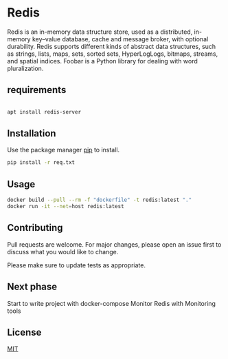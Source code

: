 # Redis

Redis is an in-memory data structure store, used as a distributed, in-memory key–value database, cache and message broker, with optional durability. Redis supports different kinds of abstract data structures, such as strings, lists, maps, sets, sorted sets, HyperLogLogs, bitmaps, streams, and spatial indices.
Foobar is a Python library for dealing with word pluralization.

## requirements  

```bash

apt install redis-server

```

## Installation

Use the package manager [pip](https://pip.pypa.io/en/stable/) to install.

```bash
pip install -r req.txt
```

## Usage

```bash
docker build --pull --rm -f "dockerfile" -t redis:latest "."
docker run -it --net=host redis:latest 
```

## Contributing

Pull requests are welcome. For major changes, please open an issue first to discuss what you would like to change.

Please make sure to update tests as appropriate.

## Next phase

Start to write project with docker-compose
Monitor Redis with Monitoring tools

## License

[MIT](https://choosealicense.com/licenses/mit/)
